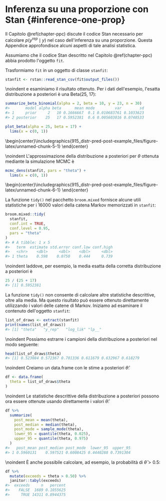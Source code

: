 # Inferenza su una proporzione con Stan {#inference-one-prop}



Il Capitolo \@ref(chapter-ppc) discute il codice Stan necessario per calcolare $p(y^{rep} \mid y)$ nel caso dell'inferenza su una proporzione. Questa Appendice approfondisce alcuni aspetti di tale analisi statistica.

Assumiamo che il codice Stan descritto nel Capitolo \@ref(chapter-ppc) abbia prodotto l'oggetto `fit`.


Trasformiamo `fit` in un oggetto di classe `stanfit`:


```r
stanfit <- rstan::read_stan_csv(fit$output_files())
```

\noindent
e esaminiamo il risultato ottenuto. Per i dati dell'esempio, l'esatta distribuzione a posteriori è una Beta(25, 17):


```r
summarize_beta_binomial(alpha = 2, beta = 10, y = 23, n = 30)
#>       model alpha beta      mean mode         var        sd
#> 1     prior     2   10 0.1666667  0.1 0.010683761 0.1033623
#> 2 posterior    25   17 0.5952381  0.6 0.005603016 0.0748533
```


```r
plot_beta(alpha = 25, beta = 17) + 
  lims(x = c(0, 1))
```



\begin{center}\includegraphics{915_distr-pred-post-example_files/figure-latex/unnamed-chunk-5-1} \end{center}

\noindent
L'approssimazione della distribuzione a posteriori per $\theta$ ottenuta mediante la simulazione MCMC è


```r
mcmc_dens(stanfit, pars = "theta") + 
  lims(x = c(0, 1))
```



\begin{center}\includegraphics{915_distr-pred-post-example_files/figure-latex/unnamed-chunk-6-1} \end{center}

La funzione `tidy()` nel pacchetto `broom.mixed` fornisce alcune utili statistiche per i 16000 valori della catena Markov memorizzati in `stanfit`:


```r
broom.mixed::tidy(
  stanfit, 
  conf.int = TRUE, 
  conf.level = 0.95, 
  pars = "theta"
)
#> # A tibble: 1 x 5
#>   term  estimate std.error conf.low conf.high
#>   <chr>    <dbl>     <dbl>    <dbl>     <dbl>
#> 1 theta    0.598    0.0750    0.444     0.739
```

\noindent
laddove, per esempio, la media esatta della corretta distribuzione a posteriori  è


```r
25 / (25 + 17)
#> [1] 0.5952381
```

La funzione `tidy()` non consente di calcolare altre statistiche descrittive, oltre alla media. Ma questo risultato può essere ottenuto direttamente utilizzando i valori delle catene di Markov. Iniziamo ad esaminare il contenuto dell'oggetto `stanfit`:


```r
list_of_draws <- extract(stanfit)
print(names(list_of_draws))
#> [1] "theta"   "y_rep"   "log_lik" "lp__"
```

\noindent
Possiamo estrarre i campioni della distribuzione a posteriori nel modo seguente:


```r
head(list_of_draws$theta)
#> [1] 0.523084 0.572367 0.701336 0.611679 0.632967 0.618279
```

\noindent
Creiamo un data.frame con le stime a posteriori $\hat{\theta}$:


```r
df <- data.frame(
  theta = list_of_draws$theta
)
```

\noindent
Le statistiche descrittive della distribuzione a posteriori possono ora essere ottenute usando direttamente i valori $\hat{\theta}$:


```r
df %>% 
  summarize(
    post_mean = mean(theta), 
    post_median = median(theta),
    post_mode = sample_mode(theta),
    lower_95 = quantile(theta, 0.025),
    upper_95 = quantile(theta, 0.975)
  )
#>   post_mean post_median post_mode  lower_95  upper_95
#> 1 0.5960131    0.597521 0.6008425 0.4440288 0.7391304
```

\noindent
È anche possibile calcolare, ad esempio, la probabilità di $\hat{\theta} > 0.5$:


```r
df %>% 
  mutate(exceeds = theta > 0.50) %>% 
  janitor::tabyl(exceeds)
#>  exceeds     n   percent
#>    FALSE  1689 0.1055625
#>     TRUE 14311 0.8944375
```



